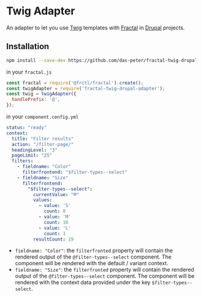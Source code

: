 # Twig Adapter

An adapter to let you use [Twig](https://github.com/twigjs/twig.js) templates with [Fractal](http://github.com/frctl/fractal) in [Drupal](http://www.drupal.org) projects.

## Installation

```bash
npm install --save-dev https://github.com/das-peter/fractal-twig-drupal-adapter.git
```

in your `fractal.js`

```js
const fractal = require('@frctl/fractal').create();
const twigAdapter = require('fractal-twig-drupal-adapter');
const twig = twigAdapter({
  handlePrefix: '@',
});
```

in your `component.config.yml`

```yaml
status: "ready"
context:
  title: "Filter results"
  action: "/filter-page/"
  headingLevel: "3"
  pageLimit: "25"
  filters:
    - fieldname: "Color"
      filterfrontend: "$filter-types--select"
    - fieldname: "Size"
      filterfrontend:
        "$filter-types--select":
          currentValue: "M"
          values:
            - value: 'S'
              count: 8
            - value: 'M'
              count: 10
            - value: 'L'
              count: 1
          resultCount: 19
```

* `fieldname: "Color"`: the `filterfronted` property will contain the rendered output of the `@filter-types--select` component. 
The component will be rendered with the default / variant context.
* `fieldname: "Size"`: the `filterfronted` property will contain the rendered output of the `@filter-types--select` component. 
The component will be rendered with the context data provided under the key `$filter-types--select`.
